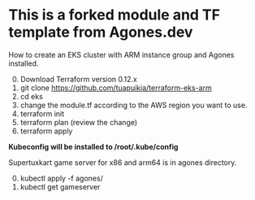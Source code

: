 # This is a forked module and TF template from Agones.dev

How to create an EKS cluster with ARM instance group and Agones installed.

0. Download Terraform version 0.12.x
1. git clone https://github.com/tuapuikia/terraform-eks-arm
2. cd eks
3. change the module.tf according to the AWS region you want to use.
4. terraform init
5. terraform plan (review the change)
6. terraform apply

**Kubeconfig will be installed to /root/.kube/config** 

Supertuxkart game server for x86 and arm64 is in agones directory.

0. kubectl apply -f agones/
1. kubectl get gameserver
